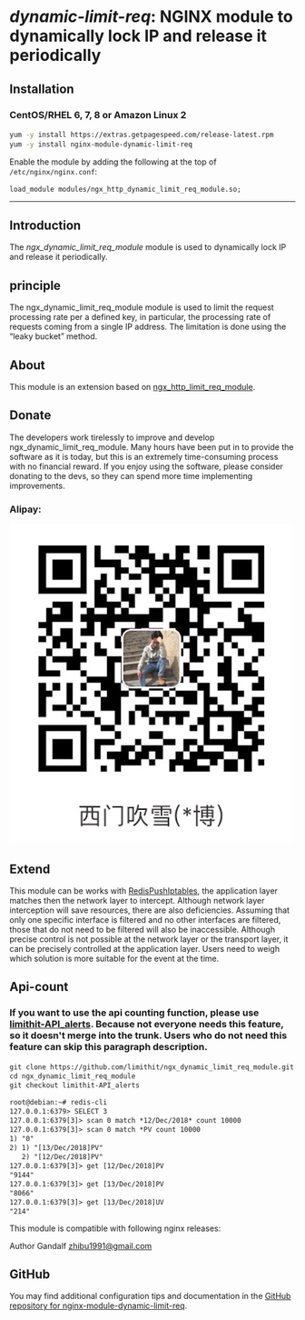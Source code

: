 # _dynamic-limit-req_: NGINX module to dynamically lock IP and release it periodically


## Installation

### CentOS/RHEL 6, 7, 8 or Amazon Linux 2

```bash
yum -y install https://extras.getpagespeed.com/release-latest.rpm
yum -y install nginx-module-dynamic-limit-req
```

Enable the module by adding the following at the top of `/etc/nginx/nginx.conf`:

    load_module modules/ngx_http_dynamic_limit_req_module.so;

<hr />

## Introduction

The *ngx\_dynamic\_limit\_req\_module* module is used to dynamically
lock IP and release it periodically.

## principle

The ngx\_dynamic\_limit\_req\_module module is used to limit the request
processing rate per a defined key, in particular, the processing rate of
requests coming from a single IP address. The limitation is done using
the “leaky bucket” method.

## About

This module is an extension based on
[ngx\_http\_limit\_req\_module](http://nginx.org/en/docs/http/ngx_http_limit_req_module.html).

## Donate

The developers work tirelessly to improve and develop
ngx\_dynamic\_limit\_req\_module. Many hours have been put in to provide
the software as it is today, but this is an extremely time-consuming
process with no financial reward. If you enjoy using the software,
please consider donating to the devs, so they can spend more time
implementing improvements.

### Alipay:

![Alipay](https://github.com/limithit/shellcode/blob/master/alipay.png)

## Extend

This module can be works with
[RedisPushIptables](https://github.com/limithit/RedisPushIptables), the
application layer matches then the network layer to intercept. Although
network layer interception will save resources, there are also
deficiencies. Assuming that only one specific interface is filtered and
no other interfaces are filtered, those that do not need to be filtered
will also be inaccessible. Although precise control is not possible at
the network layer or the transport layer, it can be precisely controlled
at the application layer. Users need to weigh which solution is more
suitable for the event at the
time.

## Api-count

### If you want to use the api counting function, please use [limithit-API\_alerts](https://github.com/limithit/ngx_dynamic_limit_req_module/tree/limithit-API_alerts). Because not everyone needs this feature, so it doesn't merge into the trunk. Users who do not need this feature can skip this paragraph description.

    git clone https://github.com/limithit/ngx_dynamic_limit_req_module.git
    cd ngx_dynamic_limit_req_module
    git checkout limithit-API_alerts

``` 
root@debian:~# redis-cli 
127.0.0.1:6379> SELECT 3
127.0.0.1:6379[3]> scan 0 match *12/Dec/2018* count 10000 
127.0.0.1:6379[3]> scan 0 match *PV count 10000
1) "0"
2) 1) "[13/Dec/2018]PV"
   2) "[12/Dec/2018]PV"
127.0.0.1:6379[3]> get [12/Dec/2018]PV
"9144"
127.0.0.1:6379[3]> get [13/Dec/2018]PV
"8066"
127.0.0.1:6379[3]> get [13/Dec/2018]UV
"214"

```

This module is compatible with following nginx releases:

Author Gandalf <zhibu1991@gmail.com>

## GitHub

You may find additional configuration tips and documentation in the [GitHub repository for 
nginx-module-dynamic-limit-req](https://github.com/limithit/ngx_dynamic_limit_req_module).
